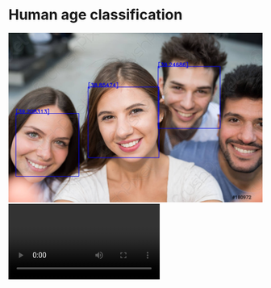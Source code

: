 # Human age classification 

![Image alt](https://github.com/kleinar/FaceAgeClassification/raw/master/misc/group.jpg)
![Video alt](https://github.com/kleinar/FaceAgeClassification/raw/master/misc/face.mp4)


